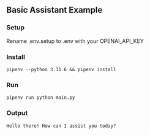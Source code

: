 ## Basic Assistant Example

### Setup
Rename .env.setup to .env with your OPENAI_API_KEY

### Install
    pipenv --python 3.11.6 && pipenv install

### Run
    pipenv run python main.py

### Output
    Hello there! How can I assist you today?

